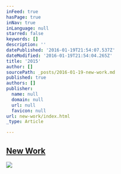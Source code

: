 ```yaml
---
inFeed: true
hasPage: true
inNav: true
inLanguage: null
starred: false
keywords: []
description: ''
datePublished: '2016-01-19T21:54:07.537Z'
dateModified: '2016-01-19T21:54:04.265Z'
title: '2015'
author: []
sourcePath: _posts/2016-01-19-new-work.md
published: true
authors: []
publisher:
  name: null
  domain: null
  url: null
  favicon: null
url: new-work/index.html
_type: Article

---
```

## [New Work][0]
![](https://s3-us-west-2.amazonaws.com/the-grid-img/p/9cbf1216032edd00d867ee14576d5dcec34cd2ad.jpg)

[0]: https://www.instagram.com/the.creationist/